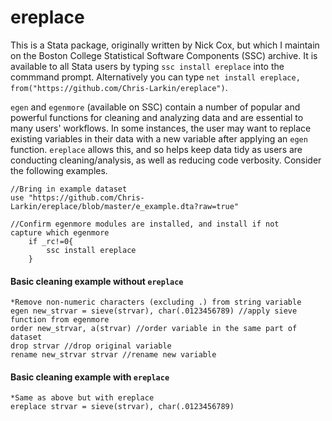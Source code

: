 # ereplace

This is a Stata package, originally written by Nick Cox, but which I maintain on the Boston College Statistical Software Components (SSC) archive. It is available to all Stata users by typing `ssc install ereplace` into the commmand prompt. Alternatively you can type `net install ereplace, from("https://github.com/Chris-Larkin/ereplace")`. 

`egen` and `egenmore` (available on SSC) contain a number of popular and powerful functions for cleaning and analyzing data and are essential to many users' workflows. In some instances, the user may want to replace existing variables in their data with a new variable after applying an `egen` function. `ereplace` allows this, and so helps keep data tidy as users are conducting cleaning/analysis, as well as reducing code verbosity. Consider the following examples.

```
//Bring in example dataset
use "https://github.com/Chris-Larkin/ereplace/blob/master/e_example.dta?raw=true"

//Confirm egenmore modules are installed, and install if not
capture which egenmore
	if _rc!=0{
		ssc install ereplace
	}
```
#### Basic cleaning example without `ereplace`
```
*Remove non-numeric characters (excluding .) from string variable
egen new_strvar = sieve(strvar), char(.0123456789) //apply sieve function from egenmore
order new_strvar, a(strvar) //order variable in the same part of dataset
drop strvar //drop original variable
rename new_strvar strvar //rename new variable
```

#### Basic cleaning example with `ereplace`
```
*Same as above but with ereplace
ereplace strvar = sieve(strvar), char(.0123456789)
```
